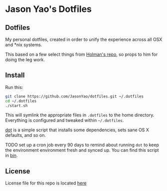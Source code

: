 # Jason Yao's Dotfiles

## Dotfiles

My personal dotfiles, created in order to unify the experience across all OSX and *nix systems.

This based on a few select things from [Holman's repo](https://github.com/holman/dotfiles), so props to him for doing the leg work.

## Install

Run this:

```sh
git clone https://github.com/JasonYao/dotfiles.git ~/.dotfiles
cd ~/.dotfiles
./start.sh
```

This will symlink the appropriate files in `.dotfiles` to the home directory.
Everything is configured and tweaked within `~/.dotfiles`.

[dot](bin/dot) is a simple script that installs some dependencies, sets sane OS X
defaults, and so on.

TODO set up a cron job every 90 days to remind about running `dot` to keep the environment environment fresh and synced up.
You can find this script in [bin](bin).

## License
License file for this repo is located [here](LICENSE.md)
